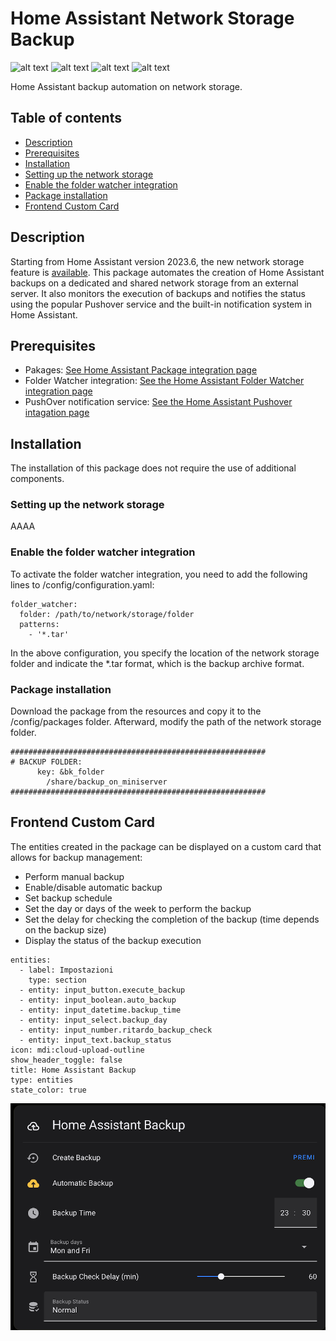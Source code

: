 # Home Assistant Network Storage Backup

![alt text](https://badgen.net/badge/release/v.1.0/green?) ![alt text](https://badgen.net/badge/playform/HomeAssistant/blue?) ![alt text](https://badgen.net/badge/code/yaml/pink?) ![alt text](https://badgen.net/badge/license/GPL-3.0/orange?)

Home Assistant backup automation on network storage.

## Table of contents
* [Description](#decription)
* [Prerequisites](#prerequisites)
* [Installation](#installation)
* [Setting up the network storage](#setting-up-the-network-storage)
* [Enable the folder watcher integration](#enable-the-folder-watcher-integration)
* [Package installation](#package-installation)
* [Frontend Custom Card](#frontend-custom-card)

## Description

Starting from Home Assistant version 2023.6, the new network storage feature is [available](https://www.home-assistant.io/blog/2023/06/07/release-20236/#connect-and-use-your-existing-network-storage). This package automates the creation of Home Assistant backups on a dedicated and shared network storage from an external server. It also monitors the execution of backups and notifies the status using the popular Pushover service and the built-in notification system in Home Assistant.

## Prerequisites

* Pakages: [See Home Assistant Package integration page](https://www.home-assistant.io/docs/configuration/packages/)
* Folder Watcher integration: [See the Home Assistant Folder Watcher integration page](https://www.home-assistant.io/integrations/folder_watcher/)
* PushOver notification service: [See the Home Assistant Pushover intagation page](https://www.home-assistant.io/integrations/pushover/)

## Installation

The installation of this package does not require the use of additional components.

### Setting up the network storage

AAAA

### Enable the folder watcher integration

To activate the folder watcher integration, you need to add the following lines to /config/configuration.yaml:

```
folder_watcher:
  folder: /path/to/network/storage/folder
  patterns:
    - '*.tar'
```

In the above configuration, you specify the location of the network storage folder and indicate the *.tar format, which is the backup archive format.

### Package installation

Download the package from the resources and copy it to the /config/packages folder. Afterward, modify the path of the network storage folder.

```
#########################################################
# BACKUP FOLDER:
      key: &bk_folder
        /share/backup_on_miniserver   
#########################################################
```

## Frontend Custom Card

The entities created in the package can be displayed on a custom card that allows for backup management:
* Perform manual backup
* Enable/disable automatic backup
* Set backup schedule
* Set the day or days of the week to perform the backup
* Set the delay for checking the completion of the backup (time depends on the backup size)
* Display the status of the backup execution

```
entities:
  - label: Impostazioni
    type: section
  - entity: input_button.execute_backup
  - entity: input_boolean.auto_backup
  - entity: input_datetime.backup_time
  - entity: input_select.backup_day
  - entity: input_number.ritardo_backup_check
  - entity: input_text.backup_status
icon: mdi:cloud-upload-outline
show_header_toggle: false
title: Home Assistant Backup
type: entities
state_color: true
```

![alt text](https://github.com/paolo-hub/HA_Network_Storage_Backup/blob/main/images/home_assistant_backup_card.png)
